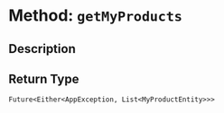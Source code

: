 # Method: `getMyProducts`

## Description



## Return Type
`Future<Either<AppException, List<MyProductEntity>>>`

